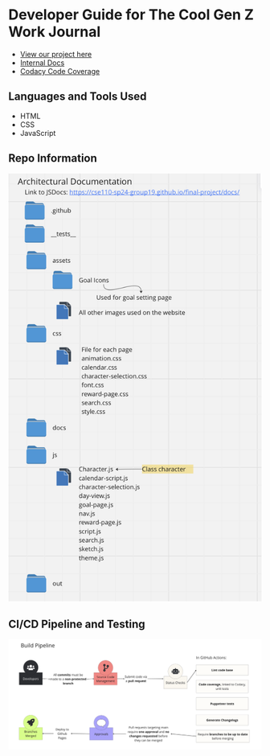 # Developer Guide for The Cool Gen Z Work Journal

- [View our project here](https://cse110-sp24-group19.github.io/final-project/)
- [Internal Docs](https://cse110-sp24-group19.github.io/final-project/docs)
- [Codacy Code Coverage](https://app.codacy.com/organizations/gh/cse110-sp24-group19/dashboard)

## Languages and Tools Used
- HTML
- CSS
- JavaScript

## Repo Information
![Diagram of folders and notable files in the repository.](/assets/diagrams/file_architecture.png "Architectural Documentation")


## CI/CD Pipeline and Testing
![Diagram of steps of the CI/CD Pipeline.](/assets/diagrams/pipeline.png "Diagram of Build Pipeline")
